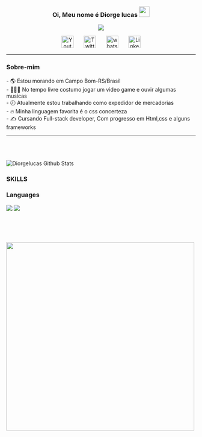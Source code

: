 <h3 align="center">
  Oi, Meu nome é Diorge lucas
  <img src="https://media.giphy.com/media/hvRJCLFzcasrR4ia7z/giphy.gif" width="28">
</h3>

<!-- Typing SVG by DenverCoder1 - https://github.com/DenverCoder1/readme-typing-svg -->
<p align="center">
  <a href="https://github.com/Diorgelucas"><img src="https://readme-typing-svg.herokuapp.com/?lines=Front-End+web+Developer;Exp%C3%AAriencia+em+Edi%C3%A7%C3%B5es+de+Videos;Cursando+full+stack+web+developer&font=Fira%20Code&center=true&width=550&height=45&color=f75c7e&vCenter=true&size=22"></a>
</p>
<!-- Social icons section -->
<p align="center">
  <a href="https://www.youtube.com/channel/UCChfHCho6Aa_z4xP67EYSWA" target="_blank"><img width="32px" alt="Youtube" title="Youtube" src="https://cdn-icons-png.flaticon.com/512/1384/1384060.png"/></a>
  &#8287;&#8287;&#8287;&#8287;&#8287;
  <a href="https://twitter.com/mequetrefelol"><img width="32px" alt="Twitter" title="Twitter" src="https://cdn-icons-png.flaticon.com/512/1409/1409937.png"/></a>
  &#8287;&#8287;&#8287;&#8287;&#8287;
 <a href="https://wa.me/5555984252881"><img width="32px" alt="whatsapp" title="whatsapp" src="https://img.icons8.com/color/2x/whatsapp.png"/></a>
   &#8287;&#8287;&#8287;&#8287;&#8287;
 <a href="https://www.linkedin.com/in/diorge-lucas-4aa678237/"><img width="32px" alt="Linkedin" title="Linkedin" src="https://cdn-icons-png.flaticon.com/512/174/174857.png"/></a>
</p>
<hr>

<h3>Sobre-mim</h3>
- 🌎 Estou morando em Campo Bom-RS/Brasil
<br>
- 👨🏻‍💻 No tempo livre costumo jogar um video game e ouvir algumas musicas
<br>
- 🕗 Atualmente estou trabalhando como expedidor de mercadorias
<br>
- 🔥​ Minha linguagem favorita é o css concerteza 
<br>
- ✍️ Cursando Full-stack developer, Com progresso em  Html,css e alguns frameworks 
<hr>

<div>

<p align="left" style="margin-top:4rem">
  <img alt="Diorgelucas Github Stats" src="https://github-readme-stats.vercel.app/api?username=Diorgelucas&show_icons=true&theme=dark&icon_color=4c71f2">
</p>
</div>
<H3> SKILLS </H3>

<h3> Languages </h3>


  <img src="https://img.shields.io/badge/HTML5-E34F26?style=for-the-badge&logo=html5&logoColor=white">
  <img src="https://img.shields.io/badge/CSS3-1572B6?style=for-the-badge&logo=css3&logoColor=white">

<div style="margin-top:5rem" >
  <img src="https://cdnb.artstation.com/p/assets/images/images/020/445/985/large/anabel-munoz-alfie-solomons-1.jpg?1567788056"width="500px">

</div>

 


